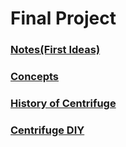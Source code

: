 # Final Project

### [Notes(First Ideas)](Notes/Notes.md)<br/>
### [Concepts](concepts.md)<br/>
### [History of Centrifuge](History_of_Centrifuge/History_of_Centrifuge.md)<br/>
### [Centrifuge DIY](CentrifugeDIY/CentrifugeDIY_index.md/)<br/>
